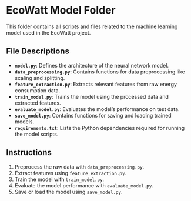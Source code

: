 # EcoWatt Model Folder

This folder contains all scripts and files related to the machine learning model used in the EcoWatt project.

## File Descriptions

- **`model.py`**: Defines the architecture of the neural network model.
- **`data_preprocessing.py`**: Contains functions for data preprocessing like scaling and splitting.
- **`feature_extraction.py`**: Extracts relevant features from raw energy consumption data.
- **`train_model.py`**: Trains the model using the processed data and extracted features.
- **`evaluate_model.py`**: Evaluates the model’s performance on test data.
- **`save_model.py`**: Contains functions for saving and loading trained models.
- **`requirements.txt`**: Lists the Python dependencies required for running the model scripts.

## Instructions

1. Preprocess the raw data with `data_preprocessing.py`.
2. Extract features using `feature_extraction.py`.
3. Train the model with `train_model.py`.
4. Evaluate the model performance with `evaluate_model.py`.
5. Save or load the model using `save_model.py`.
